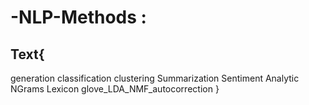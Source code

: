 # -NLP-Methods :
  ## Text{
  generation classification  clustering Summarization Sentiment Analytic NGrams Lexicon glove_LDA_NMF_autocorrection
  }

